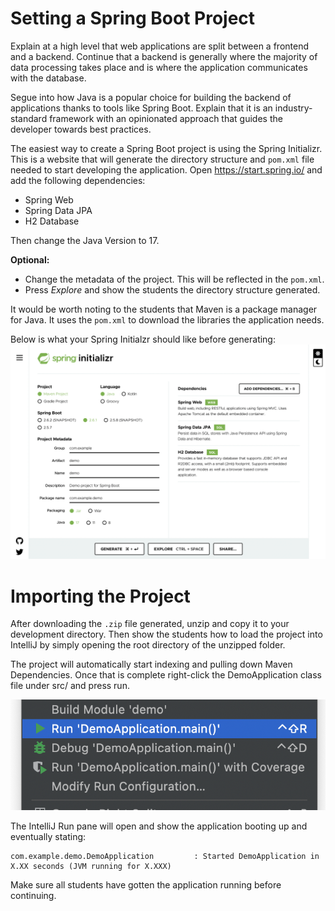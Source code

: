# Setting a Spring Boot Project
Explain at a high level that web applications are split between a frontend and a backend.
Continue that a backend is generally where the majority of data processing takes place and
is where the application communicates with the database.

Segue into how Java is a popular choice for building the backend of applications thanks to tools
like Spring Boot. Explain that it is an industry-standard framework with an opinionated approach
that guides the developer towards best practices.

The easiest way to create a Spring Boot project is using the Spring Initializr.
This is a website that will generate the directory structure and `pom.xml` file needed
to start developing the application. Open https://start.spring.io/ and add the following dependencies:
* Spring Web
* Spring Data JPA
* H2 Database

Then change the Java Version to 17.

**Optional:**
* Change the metadata of the project. This will be reflected in the `pom.xml`.
* Press *Explore* and show the students the directory structure generated.

It would be worth noting to the students that Maven is a package manager for Java. It uses the `pom.xml`
to download the libraries the application needs.

Below is what your Spring Initialzr should like before generating:
![Spring Initialzr with Dependencies](../images/Spring%20Initialzr.png)

# Importing the Project
After downloading the `.zip` file generated, unzip and copy it to your development directory.
Then show the students how to load the project into IntelliJ by simply opening the root directory
of the unzipped folder.

The project will automatically start indexing and pulling down Maven Dependencies. Once that is
complete right-click the DemoApplication class file under src/ and press run.

![Running the App from the IntelliJ Context Menu](../images/Context%20Menu.png)

The IntelliJ Run pane will open and show the application booting up and eventually stating:
```
com.example.demo.DemoApplication         : Started DemoApplication in X.XX seconds (JVM running for X.XXX)
```

Make sure all students have gotten the application running before continuing. 
